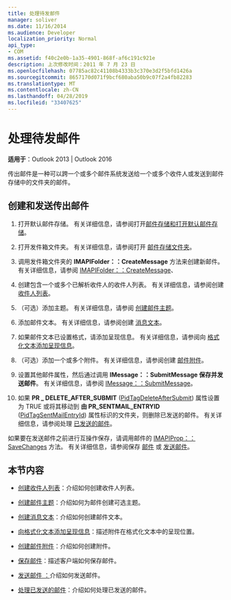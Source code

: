 ```yaml
---
title: 处理待发邮件
manager: soliver
ms.date: 11/16/2014
ms.audience: Developer
localization_priority: Normal
api_type:
- COM
ms.assetid: f40c2e0b-1a35-4901-868f-af6c191c921e
description: 上次修改时间：2011 年 7 月 23 日
ms.openlocfilehash: 07785ac82c41108b4333b3c370e3d2f5bfd1426a
ms.sourcegitcommit: 8657170d071f9bcf680aba50b9c07f2a4fb82283
ms.translationtype: MT
ms.contentlocale: zh-CN
ms.lasthandoff: 04/28/2019
ms.locfileid: "33407625"
---
```

# <a name="handling-an-outgoing-message"></a>处理待发邮件

**适用于**：Outlook 2013 | Outlook 2016 
  
传出邮件是一种可以跨一个或多个邮件系统发送给一个或多个收件人或发送到邮件存储中的文件夹的邮件。
  
## <a name="create-and-send-an-outgoing-message"></a>创建和发送传出邮件
  
1. 打开默认邮件存储。 有关详细信息，请参阅打开[邮件存储和](opening-a-message-store.md)[打开默认邮件存储](opening-the-default-message-store.md)。
    
2. 打开发件箱文件夹。 有关详细信息，请参阅打开 [邮件存储文件夹](opening-a-message-store-folder.md)。
    
3. 调用发件箱文件夹的 **IMAPIFolder：：CreateMessage** 方法来创建新邮件。 有关详细信息，请参阅 [IMAPIFolder：：CreateMessage](imapifolder-createmessage.md)、
    
4. 创建包含一个或多个已解析收件人的收件人列表。 有关详细信息，请参阅创建 [收件人列表](creating-a-recipient-list.md)。
    
5. （可选）添加主题。 有关详细信息，请参阅 [创建邮件主题](creating-a-message-subject.md)。
    
6. 添加邮件文本。 有关详细信息，请参阅创建 [消息文本](creating-message-text.md)。
    
7. 如果邮件文本已设置格式，请添加呈现信息。 有关详细信息，请参阅向 [格式化文本添加呈现信息](adding-rendering-information-to-formatted-text.md)。
    
8. （可选）添加一个或多个附件。 有关详细信息，请参阅创建 [邮件附件](creating-a-message-attachment.md)。
    
9. 设置其他邮件属性，然后通过调用 **IMessage：：SubmitMessage 保存并发送邮件**。 有关详细信息，请参阅 [IMessage：：SubmitMessage](imessage-submitmessage.md)。
    
10. 如果 **PR \_ DELETE_AFTER_SUBMIT** ([PidTagDeleteAfterSubmit](pidtagdeleteaftersubmit-canonical-property.md)) 属性设置为 TRUE 或将其移动到 **由 PR_SENTMAIL_ENTRYID** ([PidTagSentMailEntryId](pidtagsentmailentryid-canonical-property.md)) 属性标识的文件夹，则删除已发送的邮件。 有关详细信息，请参阅处理 [已发送的邮件](processing-a-sent-message.md)。
    
如果要在发送邮件之前进行互操作保存，请调用邮件的 [IMAPIProp：：SaveChanges](imapiprop-savechanges.md) 方法。 有关详细信息，请参阅保存 [邮件](saving-a-message.md) 或 [发送邮件](sending-a-message.md)。 
  
## <a name="in-this-section"></a>本节内容

- [创建收件人列表](creating-a-recipient-list.md)：介绍如何创建收件人列表。
    
- [创建邮件主题](creating-a-message-subject.md)：介绍如何为邮件创建可选主题。
    
- [创建消息文本](creating-message-text.md)：介绍如何创建邮件文本。
    
- [向格式化文本添加呈现信息](adding-rendering-information-to-formatted-text.md)：描述附件在格式化文本中的呈现位置。
    
- [创建邮件附件](creating-a-message-attachment.md)：介绍如何创建附件。
    
- [保存邮件](saving-a-message.md)：描述客户端如何保存邮件。
    
- [发送邮件 ：](sending-a-message.md)介绍如何发送邮件。
    
- [处理已发送的邮件](processing-a-sent-message.md)：介绍如何处理已发送的邮件。
    

